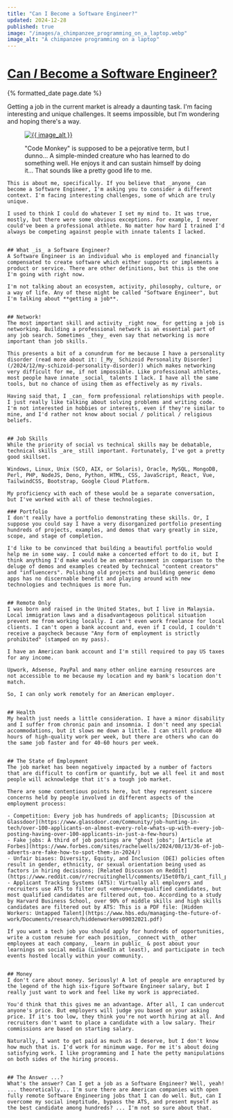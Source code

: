 ```yaml
---
title: "Can I Become a Software Engineer?"
updated: 2024-12-28
published: true
image: "/images/a_chimpanzee_programming_on_a_laptop.webp"
image_alt: "A chimpanzee programming on a laptop"
---
```


<h1 class="post__title p-name"><a class="u-url" href="{{ page.url }}">Can <em>I</em> Become a Software Engineer?</a></h1>
<div class="post__date">
    <time class="dt-published" datetime="{{ page.date }}">{% formatted_date page.date %}</time>
</div>

<p class="p-summary hidden">
    Getting a job in the current market is already a daunting task. I'm facing interesting and unique challenges. It seems impossible, but I'm wondering and hoping there's a way.
</p>

<div class="e-content">
    <figure class="post__image">
        <a href="{{ page.url }}"
        ><img
            src="{{ image }}"
            alt="{{ image_alt }}"
        ></a>
        <figcaption>
            <p>
                "Code Monkey" is supposed to be a pejorative term, but I dunno... A
                simple-minded creature who has learned to do something well. He
                enjoys it and can sustain himself by doing it... That sounds like a
                pretty good life to me.
            </p>
        </figcaption>
    </figure>

    This is about me, specifically. If you believe that _anyone_ can become a Software Engineer, I'm asking you to consider a different context. I'm facing interesting challenges, some of which are truly unique.

    I used to think I could do whatever I set my mind to. It was true, mostly, but there were some obvious exceptions. For example, I never could've been a professional athlete. No matter how hard I trained I'd always be competing against people with innate talents I lacked.


    ## What _is_ a Software Engineer?
    A Software Engineer is an individual who is employed and financially compensated to create software which either supports or implements a product or service. There are other definitions, but this is the one I'm going with right now.

    I'm not talking about an ecosystem, activity, philosophy, culture, or a way of life. Any of these might be called "Software Engineer", but I'm talking about **getting a job**.


    ## Network!
    The most important skill and activity _right now_ for getting a job is networking. Building a professional network is an essential part of any job search. Sometimes _they_ even say that networking is more important than job skills.

    This presents a bit of a conundrum for me because I have a personality disorder (read more about it: [_My_ Schizoid Personality Disorder](/2024/12/my-schizoid-personality-disorder)) which makes networking very difficult for me, if not impossible. Like professional athletes, most people have innate _social_ talents I lack. I have all the same tools, but no chance of using them as effectively as my rivals.

    Having said that, I _can_ form professional relationships with people. I just really like talking about solving problems and writing code. I'm not interested in hobbies or interests, even if they're similar to mine, and I'd rather not know about social / political / religious beliefs.


    ## Job Skills
    While the priority of social vs technical skills may be debatable, technical skills _are_ still important. Fortunately, I've got a pretty good skillset.

    Windows, Linux, Unix (SCO, AIX, or Solaris), Oracle, MySQL, MongoDB, Perl, PHP, NodeJS, Deno, Python, HTML, CSS, JavaScript, React, Vue, TailwindCSS, Bootstrap, Google Cloud Platform.

    My proficiency with each of these would be a separate conversation, but I've worked with all of these technologies.

    ### Portfolio
    I don't really have a portfolio demonstrating these skills. Or, I suppose you could say I have a very disorganized portfolio presenting hundreds of projects, examples, and demos that vary greatly in size, scope, and stage of completion.

    I'd like to be convinced that building a beautiful portfolio would help me in some way. I could make a concerted effort to do it, but I think anything I'd make would be an embarrassment in comparison to the deluge of demos and examples created by technical "content creators" and "influencers". Polishing old projects and building generic demo apps has no discernable benefit and playing around with new technologies and techniques is more fun.


    ## Remote Only
    I was born and raised in the United States, but I live in Malaysia. Local immigration laws and a disadvantageous political situation prevent me from working locally. I can't even work freelance for local clients. I can't open a bank account and, even if I could, I couldn't receive a paycheck because "Any form of employment is strictly prohibited" (stamped on my pass).

    I have an American bank account and I'm still required to pay US taxes for any income.

    Upwork, Adsense, PayPal and many other online earning resources are not accessible to me because my location and my bank's location don't match.

    So, I can only work remotely for an American employer.


    ## Health
    My health just needs a little consideration. I have a minor disability and I suffer from chronic pain and insomnia. I don't need any special accommodations, but it slows me down a little. I can still produce 40 hours of high-quality work per week, but there are others who can do the same job faster and for 40-60 hours per week.


    ## The State of Employment
    The job market has been negatively impacted by a number of factors that are difficult to confirm or quantify, but we all feel it and most people will acknowledge that it's a tough job market.

    There are some contentious points here, but they represent sincere concerns held by people involved in different aspects of the employment process:

    - Competition: Every job has hundreds of applicants; [Discussion at Glassdoor](https://www.glassdoor.com/Community/job-hunting-in-tech/over-100-applicants-on-almost-every-role-whats-up-with-every-job-posting-having-over-100-applicants-in-just-a-few-hours)
    - Fake jobs: A third of job postings are "ghost jobs"; [Article at Forbes](https://www.forbes.com/sites/rachelwells/2024/08/13/36-of-job-adverts-are-fake-how-to-spot-them-in-2024/)
    - Unfair biases: Diversity, Equity, and Inclusion (DEI) policies often result in gender, ethnicity, or sexual orientation being used as factors in hiring decisions; [Related Discusson on Reddit](https://www.reddit.com/r/recruitinghell/comments/15et0fb/i_cant_fill_positions_because_of_dei/)
    - Applicant Tracking Systems (ATS): Virtually all employers and recruiters use ATS to filter out <em>un</em>qualified candidates, but most qualified candidates are filtered out, too. According to a study by Harvard Business School, over 90% of middle skills and high skills candidates are filtered out by ATS: This is a PDF file: [Hidden Workers: Untapped Talent](https://www.hbs.edu/managing-the-future-of-work/Documents/research/hiddenworkers09032021.pdf)

    If you want a tech job you should apply for hundreds of opportunities, write a custom resume for each position, _connect with_ other employees at each company, _learn in public_ & post about your learnings on social media (LinkedIn at least), and participate in tech events hosted locally within your community.


    ## Money
    I don't care about money. Seriously! A lot of people are enraptured by the legend of the high six-figure Software Engineer salary, but I really just want to work and feel like my work is appreciated.

    You'd think that this gives me an advantage. After all, I can undercut anyone's price. But employers will judge you based on your asking price. If it's too low, they think you're not worth hiring at all. And recruiters don't want to place a candidate with a low salary. Their commissions are based on starting salary.

    Naturally, I want to get paid as much as I deserve, but I don't know how much that is. I'd work for minimum wage. For me it's about doing satisfying work. I like programming and I hate the petty manipulations on both sides of the hiring process.


    ## The Answer ...?
    What's the answer? Can I get a job as a Software Engineer? Well, yeah! ... theoretically... I'm sure there are American companies with open fully remote Software Engineering jobs that I can do well. But, can I overcome my social ineptitude, bypass the ATS, and present myself as the best candidate among hundreds? ... I'm not so sure about that.
</div>